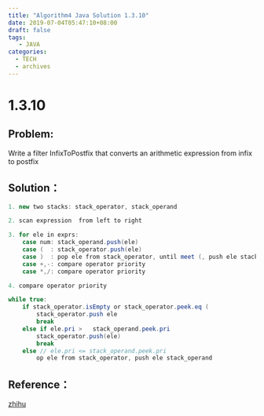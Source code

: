 ```yaml
---
title: "Algorithm4 Java Solution 1.3.10"
date: 2019-07-04T05:47:10+08:00
draft: false
tags:
   - JAVA
categories:
  - TECH
  - archives
---
```



# 1.3.10

## Problem:

Write a filter InfixToPostfix that converts an arithmetic expression from infix to postfix

## Solution：

```java
1. new two stacks: stack_operator, stack_operand

2. scan expression  from left to right

3. for ele in exprs:
    case num: stack_operand.push(ele)
    case (  : stack_operator.push(ele)
    case )  : pop ele from stack_operator, until meet (, push ele stack_operand
    case +,-: compare operator priority
    case *,/: compare operator priority

4. compare operator priority

while true:
    if stack_operator.isEmpty or stack_operator.peek.eq (
        stack_operator.push ele
        break
    else if ele.pri >   stack_operand.peek.pri
        stack_operator.push(ele)
        break
    else // ele.pri <= stack_operand.peek.pri
        op ele from stack_operator, push ele stack_operand
```

## Reference：

[zhihu](https://zhuanlan.zhihu.com/p/37467928)

